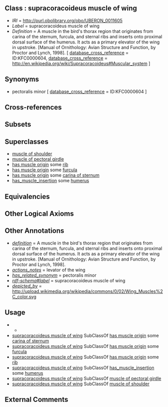 
## Class : supracoracoideus muscle of wing

 * *IRI* = http://purl.obolibrary.org/obo/UBERON_0011605
 * *Label* = supracoracoideus muscle of wing
 * *Definition* = A muscle in the bird's thorax region that originates from carina of the sternum, furcula, and sternal ribs and inserts onto proximal dorsal surface of the humerus. It acts as a primary elevator of the wing in upstroke. [Manual of Ornithology: Avian Structure and Function, by Proctor and Lynch, 1998]. [ [database_cross_reference](../../ef/oboInOwl#hasDbXref.md) = ID:KFC0000604, [database_cross_reference](../../ef/oboInOwl#hasDbXref.md) = http://en.wikipedia.org/wiki/Supracoracoideus#Muscular_system ]

## Synonyms

 * pectoralis minor [ [database_cross_reference](../../ef/oboInOwl#hasDbXref.md) = ID:KFC0000604 ]

## Cross-references


## Subsets


## Superclasses

 * [muscle of shoulder](../../UBERON/82/UBERON_0001482.md)
 * [muscle of pectoral girdle](../../UBERON/96/UBERON_0008196.md)
 * [has muscle origin](../../RO/72/RO_0002372.md) some [rib](../../UBERON/28/UBERON_0002228.md)
 * [has muscle origin](../../RO/72/RO_0002372.md) some [furcula](../../UBERON/41/UBERON_0007841.md)
 * [has muscle origin](../../RO/72/RO_0002372.md) some [carina of sternum](../../UBERON/04/UBERON_0011604.md)
 * [has_muscle_insertion](../../RO/73/RO_0002373.md) some [humerus](../../UBERON/76/UBERON_0000976.md)

## Equivalencies


## Other Logical Axioms


## Other Annotations

 * *[definition](../../IAO/15/IAO_0000115.md)* = A muscle in the bird's thorax region that originates from carina of the sternum, furcula, and sternal ribs and inserts onto proximal dorsal surface of the humerus. It acts as a primary elevator of the wing in upstroke. [Manual of Ornithology: Avian Structure and Function, by Proctor and Lynch, 1998].
 * *[actions_notes](../../UBPROP/14/UBPROP_0000014.md)* = levator of the wing
 * *[has_related_synonym](../../ym/oboInOwl#hasRelatedSynonym.md)* = pectoralis minor
 * *[rdf-schema#label](../../el/rdf-schema#label.md)* = supracoracoideus muscle of wing
 * *[depicted_by](../../depicted/by/depicted_by.md)* = http://upload.wikimedia.org/wikipedia/commons/0/02/Wing_Muscles%2C_color.svg

## Usage

 * -
 * [supracoracoideus muscle of wing](../../UBERON/05/UBERON_0011605.md) SubClassOf [has muscle origin](../../RO/72/RO_0002372.md) some [carina of sternum](../../UBERON/04/UBERON_0011604.md)
 * [supracoracoideus muscle of wing](../../UBERON/05/UBERON_0011605.md) SubClassOf [has muscle origin](../../RO/72/RO_0002372.md) some [furcula](../../UBERON/41/UBERON_0007841.md)
 * [supracoracoideus muscle of wing](../../UBERON/05/UBERON_0011605.md) SubClassOf [has muscle origin](../../RO/72/RO_0002372.md) some [rib](../../UBERON/28/UBERON_0002228.md)
 * [supracoracoideus muscle of wing](../../UBERON/05/UBERON_0011605.md) SubClassOf [has_muscle_insertion](../../RO/73/RO_0002373.md) some [humerus](../../UBERON/76/UBERON_0000976.md)
 * [supracoracoideus muscle of wing](../../UBERON/05/UBERON_0011605.md) SubClassOf [muscle of pectoral girdle](../../UBERON/96/UBERON_0008196.md)
 * [supracoracoideus muscle of wing](../../UBERON/05/UBERON_0011605.md) SubClassOf [muscle of shoulder](../../UBERON/82/UBERON_0001482.md)

## External Comments

